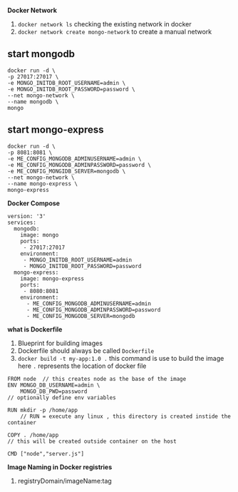 **Docker Network** 
1) `docker network ls` checking the existing network in docker
2) `docker network create mongo-network` to create a manual network 
## start mongodb
```
docker run -d \
-p 27017:27017 \ 
-e MONGO_INITDB_ROOT_USERNAME=admin \
-e MONGO_INITDB_ROOT_PASSWORD=password \
--net mongo-network \
--name mongodb \
mongo
```
 

##  start mongo-express
```
docker run -d \
-p 8081:8081 \ 
-e ME_CONFIG_MONGODB_ADMINUSERNAME=admin \ 
-e ME_CONFIG_MONGODB_ADMINPASSWORD=password \ 
-e ME_CONFIG_MONGIDB_SERVER=mongodb \ 
--net mongo-network \
--name mongo-express \
mongo-express
```

**Docker Compose**

```
version: '3'
services:
  mongodb:
    image: mongo
    ports:
     - 27017:27017
    environment:
     - MONGO_INITDB_ROOT_USERNAME=admin
     - MONGO_INITDB_ROOT_PASSWORD=password
  mongo-express:
    image: mongo-express
    ports:
     - 8080:8081
    environment:
      - ME_CONFIG_MONGODB_ADMINUSERNAME=admin
      - ME_CONFIG_MONGODB_ADMINPASSWORD=password
      - ME_CONFIG_MONGODB_SERVER=mongodb
```

 **what is Dockerfile**
1) Blueprint  for building images 
2) Dockerfile should always be called `Dockerfile` 
 3) `docker build -t my-app:1.0 .`  this command is use to build the image here `.` represents the location of docker file 
```
FROM node  // this creates node as the base of the image
ENV MONGO_DB_USERNAME=admin \
	MONGO_DB_PWD=password 
// optionally define env variables

RUN mkdir -p /home/app
 	// RUN = execute any linux , this directory is created instide the container
 
COPY . /home/app 
// this will be created outside container on the host
	 
CMD ["node","server.js"]	

```
**Image Naming in Docker registries**
 1)  registryDomain/imageName:tag
 